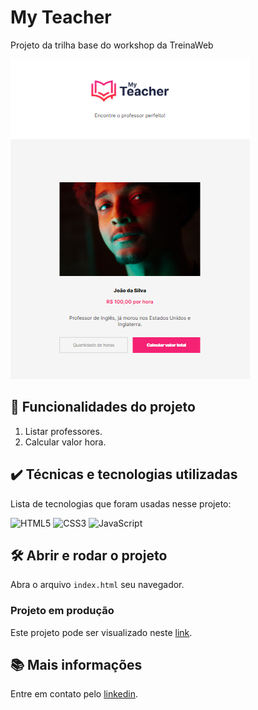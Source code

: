# My Teacher

Projeto da trilha base do workshop da TreinaWeb

![](./static/img/app_img.png)

## 🔨 Funcionalidades do projeto

<ol>
  <li>Listar professores.</li>
  <li>Calcular valor hora.</li>
</ol>

## ✔️ Técnicas e tecnologias utilizadas

Lista de tecnologias que foram usadas nesse projeto:

![HTML5](https://img.shields.io/badge/html5-%23E34F26.svg?style=for-the-badge&logo=html5&logoColor=white)
![CSS3](https://img.shields.io/badge/css3-%231572B6.svg?style=for-the-badge&logo=css3&logoColor=white)
![JavaScript](https://img.shields.io/badge/javascript-%23323330.svg?style=for-the-badge&logo=javascript&logoColor=%23F7DF1E)

## 🛠️ Abrir e rodar o projeto

Abra o arquivo `index.html` seu navegador.

### Projeto em produção

Este projeto pode ser visualizado neste [link](https://grazziano.github.io/my_teacher/).

## 📚 Mais informações

Entre em contato pelo [linkedin](https://www.linkedin.com/in/grazziano-fagundes/).
